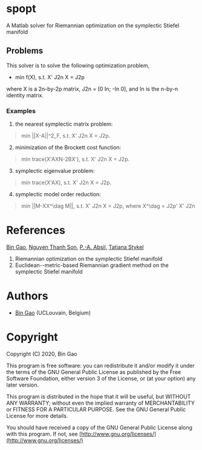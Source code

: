 # spopt
A Matlab solver for Riemannian optimization on the symplectic Stiefel manifold

## Problems
This solver is to solve the following optimization problem,
+ min f(X), s.t.   X' J2n X = J2p
  
where X is a 2n-by-2p matrix, J2n = [0 In; -In 0], and In is the n-by-n identity matrix.
### Examples
1. the nearest symplectic matrix problem:

> min ||X-A||^2_F, s.t.  X' J2n X = J2p.
  
2. minimization of the Brockett cost function:

> min trace(X'AXN-2BX'), s.t.  X' J2n X = J2p.
  
3. symplectic eigenvalue problem:

> min trace(X'AX), s.t.  X' J2n X = J2p.
  
4. symplectic model order reduction:

> min ||M-XX^\dag M||, s.t.  X' J2n X = J2p, where X^\dag = J2p' X' J2n

# References
[Bin Gao](https://www.gaobin.cc/), [Nguyen Thanh Son](https://sites.google.com/view/ntson), [P.-A. Absil](https://sites.uclouvain.be/absil/), [Tatjana Stykel](https://www.uni-augsburg.de/en/fakultaet/mntf/math/prof/numa/team/tatjana-stykel/)
1. Riemannian optimization on the symplectic Stiefel manifold
2. Euclidean--metric-based Riemannian gradient method on the symplectic Stiefel manifold

# Authors
+ [Bin Gao](https://www.gaobin.cc/) (UCLouvain, Belgium)

# Copyright
Copyright (C) 2020, Bin Gao

This program is free software: you can redistribute it and/or modify it under the terms of the GNU General Public License as published by the Free Software Foundation, either version 3 of the License, or (at your option) any later version.

This program is distributed in the hope that it will be useful, but WITHOUT ANY WARRANTY; without even the implied warranty of MERCHANTABILITY or FITNESS FOR A PARTICULAR PURPOSE. See the GNU General Public License for more details.

You should have received a copy of the GNU General Public License along with this program. If not, see [http://www.gnu.org/licenses/](http://www.gnu.org/licenses/)
